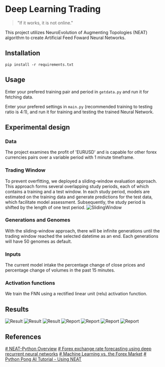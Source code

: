 # Deep Learning Trading

> "If it works, it is not online."

This project utilizes NeuroEvolution of Augmenting Topologies (NEAT) algorithm to create Artificial Feed Foward Neural Networks. 

## Installation

	pip install -r requirements.txt

## Usage

Enter your prefered training pair and period in `getdata.py` and run it for fetching data.

Enter your prefered settings in `main.py` (recommended training to testing ratio is 4:1), and run it for training and testing the trained Neural Network. 

## Experimental design

### Data
The project examines the profit of 'EURUSD' and is capable for other forex currencies pairs over a variable period with 1 minute timeframe.

### Trading Window
To prevent overfitting, we deployed a sliding-window evaluation approach. This approach forms several overlapping study periods, each of which contains a training and a test window. In each study period, models are estimated on the training data and generate predictions for the test data, which facilitate model assessment. Subsequently, the study period is shifted by the length of one test period.
![SlidingWindow](/img/SlidingWindow.png)

### Generations and Genomes
With the sliding-window approach, there will be infinite generations until the trading window reached the selected datetime as an end. Each generations will have 50 genomes as default.

### Inputs
The current model intake the percentage change of close prices and percentage change of volumes in the past 15 minutes.

### Activation functions
We train the FNN using a rectified linear unit (relu) activation function. 

## Results
![Result](/img/Graph1.png)
![Result](/img/Graph2.png)
![Result](/img/Graph3.png)
![Report](/img/StartTrain.png)
![Report](/img/Train.png)
![Report](/img/TrainReport.png)
![Report](/img/BuySell.png)

## References
[# NEAT-Python Overview](https://neat-python.readthedocs.io/en/latest/neat_overview.html)
[# Forex exchange rate forecasting using deep recurrent neural networks](https://link.springer.com/article/10.1007/s42521-020-00019-x)
[# Machine Learning vs. the Forex Market](https://youtu.be/_dWRo05gHbA)
[# Python Pong AI Tutorial - Using NEAT](https://youtu.be/2f6TmKm7yx0)
